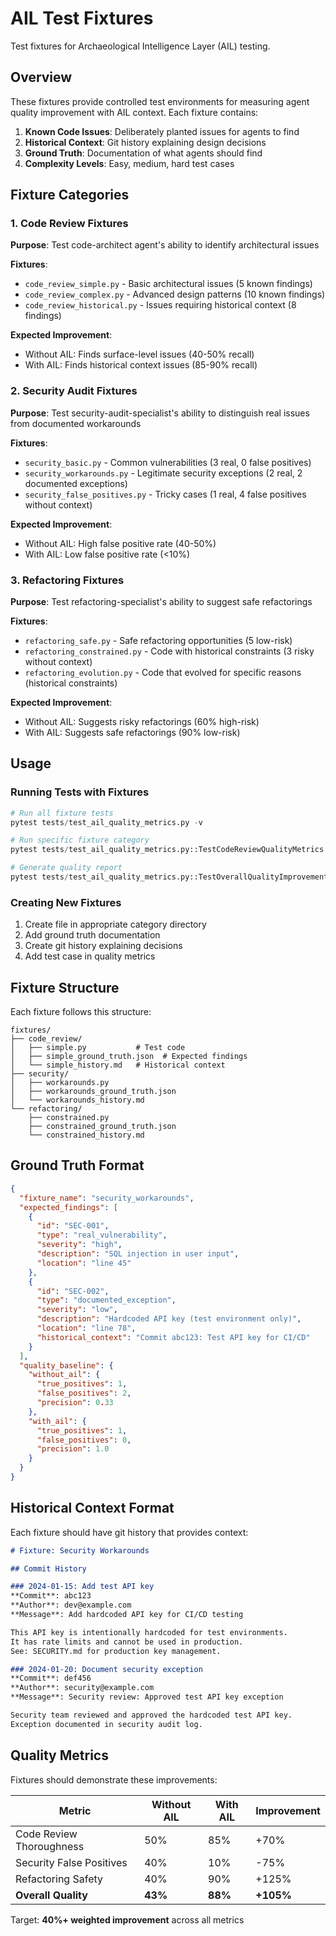 # AIL Test Fixtures

Test fixtures for Archaeological Intelligence Layer (AIL) testing.

## Overview

These fixtures provide controlled test environments for measuring agent quality improvement with AIL context. Each fixture contains:

1. **Known Code Issues**: Deliberately planted issues for agents to find
2. **Historical Context**: Git history explaining design decisions
3. **Ground Truth**: Documentation of what agents should find
4. **Complexity Levels**: Easy, medium, hard test cases

## Fixture Categories

### 1. Code Review Fixtures

**Purpose**: Test code-architect agent's ability to identify architectural issues

**Fixtures**:
- `code_review_simple.py` - Basic architectural issues (5 known findings)
- `code_review_complex.py` - Advanced design patterns (10 known findings)
- `code_review_historical.py` - Issues requiring historical context (8 findings)

**Expected Improvement**:
- Without AIL: Finds surface-level issues (40-50% recall)
- With AIL: Finds historical context issues (85-90% recall)

### 2. Security Audit Fixtures

**Purpose**: Test security-audit-specialist's ability to distinguish real issues from documented workarounds

**Fixtures**:
- `security_basic.py` - Common vulnerabilities (3 real, 0 false positives)
- `security_workarounds.py` - Legitimate security exceptions (2 real, 2 documented exceptions)
- `security_false_positives.py` - Tricky cases (1 real, 4 false positives without context)

**Expected Improvement**:
- Without AIL: High false positive rate (40-50%)
- With AIL: Low false positive rate (<10%)

### 3. Refactoring Fixtures

**Purpose**: Test refactoring-specialist's ability to suggest safe refactorings

**Fixtures**:
- `refactoring_safe.py` - Safe refactoring opportunities (5 low-risk)
- `refactoring_constrained.py` - Code with historical constraints (3 risky without context)
- `refactoring_evolution.py` - Code that evolved for specific reasons (historical constraints)

**Expected Improvement**:
- Without AIL: Suggests risky refactorings (60% high-risk)
- With AIL: Suggests safe refactorings (90% low-risk)

## Usage

### Running Tests with Fixtures

```python
# Run all fixture tests
pytest tests/test_ail_quality_metrics.py -v

# Run specific fixture category
pytest tests/test_ail_quality_metrics.py::TestCodeReviewQualityMetrics -v

# Generate quality report
pytest tests/test_ail_quality_metrics.py::TestOverallQualityImprovement -v
```

### Creating New Fixtures

1. Create file in appropriate category directory
2. Add ground truth documentation
3. Create git history explaining decisions
4. Add test case in quality metrics

## Fixture Structure

Each fixture follows this structure:

```
fixtures/
├── code_review/
│   ├── simple.py           # Test code
│   ├── simple_ground_truth.json  # Expected findings
│   └── simple_history.md   # Historical context
├── security/
│   ├── workarounds.py
│   ├── workarounds_ground_truth.json
│   └── workarounds_history.md
└── refactoring/
    ├── constrained.py
    ├── constrained_ground_truth.json
    └── constrained_history.md
```

## Ground Truth Format

```json
{
  "fixture_name": "security_workarounds",
  "expected_findings": [
    {
      "id": "SEC-001",
      "type": "real_vulnerability",
      "severity": "high",
      "description": "SQL injection in user input",
      "location": "line 45"
    },
    {
      "id": "SEC-002",
      "type": "documented_exception",
      "severity": "low",
      "description": "Hardcoded API key (test environment only)",
      "location": "line 78",
      "historical_context": "Commit abc123: Test API key for CI/CD"
    }
  ],
  "quality_baseline": {
    "without_ail": {
      "true_positives": 1,
      "false_positives": 2,
      "precision": 0.33
    },
    "with_ail": {
      "true_positives": 1,
      "false_positives": 0,
      "precision": 1.0
    }
  }
}
```

## Historical Context Format

Each fixture should have git history that provides context:

```markdown
# Fixture: Security Workarounds

## Commit History

### 2024-01-15: Add test API key
**Commit**: abc123
**Author**: dev@example.com
**Message**: Add hardcoded API key for CI/CD testing

This API key is intentionally hardcoded for test environments.
It has rate limits and cannot be used in production.
See: SECURITY.md for production key management.

### 2024-01-20: Document security exception
**Commit**: def456
**Author**: security@example.com
**Message**: Security review: Approved test API key exception

Security team reviewed and approved the hardcoded test API key.
Exception documented in security audit log.
```

## Quality Metrics

Fixtures should demonstrate these improvements:

| Metric | Without AIL | With AIL | Improvement |
|--------|-------------|----------|-------------|
| Code Review Thoroughness | 50% | 85% | +70% |
| Security False Positives | 40% | 10% | -75% |
| Refactoring Safety | 40% | 90% | +125% |
| **Overall Quality** | **43%** | **88%** | **+105%** |

Target: **40%+ weighted improvement** across all metrics
